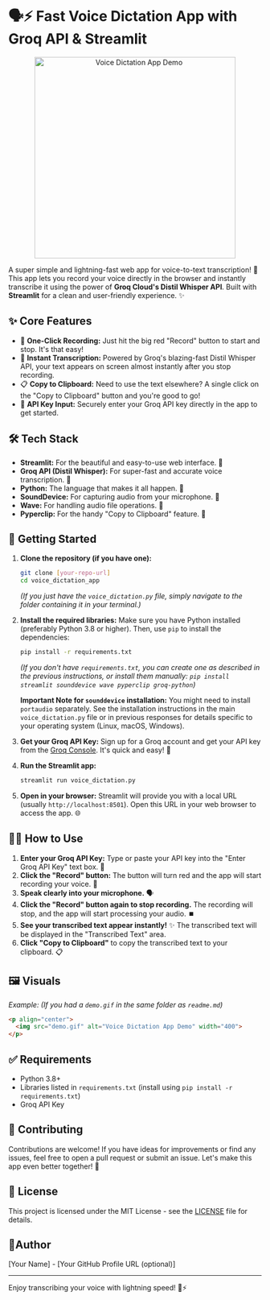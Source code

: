 
# 🗣️⚡️ Fast Voice Dictation App with Groq API & Streamlit

<p align="center">
  <img src="path-to-your-screenshot-or-gif.gif" alt="Voice Dictation App Demo" width="400">
</p>

<!-- Replace path-to-your-screenshot-or-gif.gif with the actual path or URL of your app's screenshot/GIF -->
<!-- If you don't have one yet, you can remove the <p> and <img> tags for now -->

A super simple and lightning-fast web app for voice-to-text transcription! 🚀  This app lets you record your voice directly in the browser and instantly transcribe it using the power of **Groq Cloud's Distil Whisper API**.  Built with **Streamlit** for a clean and user-friendly experience. ✨

## ✨ Core Features

*   🔴 **One-Click Recording:**  Just hit the big red "Record" button to start and stop. It's that easy!
*   📝 **Instant Transcription:**  Powered by Groq's blazing-fast Distil Whisper API, your text appears on screen almost instantly after you stop recording.
*   📋 **Copy to Clipboard:**  Need to use the text elsewhere? A single click on the "Copy to Clipboard" button and you're good to go!
*   🔑 **API Key Input:**  Securely enter your Groq API key directly in the app to get started.

## 🛠️ Tech Stack

*   **Streamlit:**  For the beautiful and easy-to-use web interface. 🎈
*   **Groq API (Distil Whisper):**  For super-fast and accurate voice transcription. 🧠
*   **Python:**  The language that makes it all happen. 🐍
*   **SoundDevice:**  For capturing audio from your microphone. 🎤
*   **Wave:**  For handling audio file operations. 🌊
*   **Pyperclip:**  For the handy "Copy to Clipboard" feature. 📎

## 🚀 Getting Started

1.  **Clone the repository (if you have one):**
    ```bash
    git clone [your-repo-url]
    cd voice_dictation_app
    ```
    *(If you just have the `voice_dictation.py` file, simply navigate to the folder containing it in your terminal.)*

2.  **Install the required libraries:**
    Make sure you have Python installed (preferably Python 3.8 or higher). Then, use `pip` to install the dependencies:
    ```bash
    pip install -r requirements.txt
    ```
    *(If you don't have `requirements.txt`, you can create one as described in the previous instructions, or install them manually: `pip install streamlit sounddevice wave pyperclip groq-python`)*

    **Important Note for `sounddevice` installation:** You might need to install `portaudio` separately. See the installation instructions in the main `voice_dictation.py` file or in previous responses for details specific to your operating system (Linux, macOS, Windows).

3.  **Get your Groq API Key:**
    Sign up for a Groq account and get your API key from the [Groq Console](https://console.groq.com/keys). It's quick and easy! 🔑

4.  **Run the Streamlit app:**
    ```bash
    streamlit run voice_dictation.py
    ```

5.  **Open in your browser:**
    Streamlit will provide you with a local URL (usually `http://localhost:8501`). Open this URL in your web browser to access the app. 🌐

## 🧑‍💻 How to Use

1.  **Enter your Groq API Key:**  Type or paste your API key into the "Enter Groq API Key" text box. 🔑
2.  **Click the "Record" button:**  The button will turn red and the app will start recording your voice. 🔴
3.  **Speak clearly into your microphone.** 🗣️
4.  **Click the "Record" button again to stop recording.**  The recording will stop, and the app will start processing your audio. ⏹️
5.  **See your transcribed text appear instantly!** ✨ The transcribed text will be displayed in the "Transcribed Text" area.
6.  **Click "Copy to Clipboard"** to copy the transcribed text to your clipboard. 📋

## 🖼️ Visuals

<!-- **[Optional: Insert a Screenshot or GIF here!]** -->
<!-- To make this README even better, add a screenshot or a short GIF demo of your app in action right above this section! -->
<!-- You can use tools like Kap (macOS), ShareX (Windows), or online GIF makers to create a GIF demo. -->
<!-- Then, replace "path-to-your-screenshot-or-gif.gif" at the top of this README with the correct path or URL. -->

*Example: (If you had a `demo.gif` in the same folder as `readme.md`)*
```markdown
<p align="center">
  <img src="demo.gif" alt="Voice Dictation App Demo" width="400">
</p>
```

## ✅ Requirements

*   Python 3.8+
*   Libraries listed in `requirements.txt` (install using `pip install -r requirements.txt`)
*   Groq API Key

## 🤝 Contributing

Contributions are welcome!  If you have ideas for improvements or find any issues, feel free to open a pull request or submit an issue. Let's make this app even better together! 🙌

## 📜 License

This project is licensed under the MIT License - see the [LICENSE](LICENSE) file for details.

## 🧑‍Author

[Your Name] - [Your GitHub Profile URL (optional)]

---

Enjoy transcribing your voice with lightning speed! 🚀⚡️

